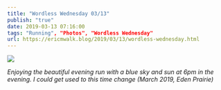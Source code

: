```yaml
---
title: "Wordless Wednesday 03/13"
publish: "true"
date: 2019-03-13 07:16:00
tags: "Running", "Photos", "Wordless Wednesday"
url: https://ericmwalk.blog/2019/03/13/wordless-wednesday.html
---
```


![](https://ericmwalk.blog/uploads/2022/504ea91567.jpg)

*Enjoying the beautiful evening run with a blue sky and sun at 6pm in the evening. I could get used to this time change (March 2019, Eden Prairie)*